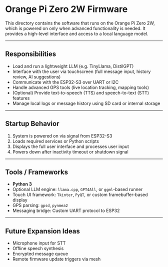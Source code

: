 # Orange Pi Zero 2W Firmware

This directory contains the software that runs on the Orange Pi Zero 2W, which is powered on only when advanced functionality is needed. It provides a high-level interface and access to a local language model.

---

## Responsibilities

- Load and run a lightweight LLM (e.g. TinyLlama, DistilGPT)
- Interface with the user via touchscreen (full message input, history review, AI suggestions)
- Communicate with the ESP32-S3 over UART or I2C
- Handle advanced GPS tools (live location tracking, mapping tools)
- (Optional) Provide text-to-speech (TTS) and speech-to-text (STT) features
- Manage local logs or message history using SD card or internal storage

---

## Startup Behavior

1. System is powered on via signal from ESP32-S3
2. Loads required services or Python scripts
3. Displays the full user interface and processes user input
4. Powers down after inactivity timeout or shutdown signal

---

## Tools / Frameworks

- **Python 3**
- Optional LLM engine: `llama.cpp`, `GPT4All`, or `ggml`-based runner
- Touch UI framework: `Tkinter`, `PyQT`, or custom framebuffer-based display
- GPS parsing: `gpsd`, `pynmea2`
- Messaging bridge: Custom UART protocol to ESP32

---

## Future Expansion Ideas

- Microphone input for STT
- Offline speech synthesis
- Encrypted message queue
- Remote firmware update triggers via mesh
